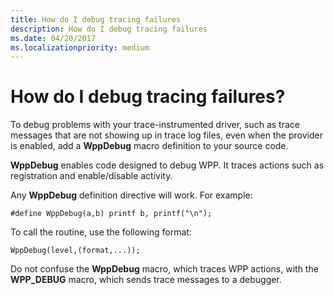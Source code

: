 ```yaml
---
title: How do I debug tracing failures
description: How do I debug tracing failures
ms.date: 04/20/2017
ms.localizationpriority: medium
---
```


# How do I debug tracing failures?


To debug problems with your trace-instrumented driver, such as trace messages that are not showing up in trace log files, even when the provider is enabled, add a **WppDebug** macro definition to your source code.

**WppDebug** enables code designed to debug WPP. It traces actions such as registration and enable/disable activity.

Any **WppDebug** definition directive will work. For example:

```
#define WppDebug(a,b) printf b, printf("\n");
```

To call the routine, use the following format:

```
WppDebug(level,(format,...));
```

Do not confuse the **WppDebug** macro, which traces WPP actions, with the **WPP\_DEBUG** macro, which sends trace messages to a debugger.

 

 





